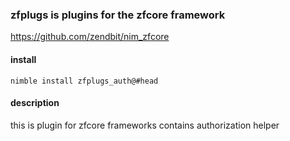 ### zfplugs is plugins for the zfcore framework
https://github.com/zendbit/nim_zfcore

#### install
```
nimble install zfplugs_auth@#head
```

#### description
this is plugin for zfcore frameworks contains authorization helper
